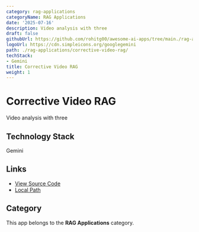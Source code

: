 ```yaml
---
category: rag-applications
categoryName: RAG Applications
date: '2025-07-16'
description: Video analysis with three
draft: false
githubUrl: https://github.com/rohitg00/awesome-ai-apps/tree/main./rag-applications/corrective-video-rag/
logoUrl: https://cdn.simpleicons.org/googlegemini
path: ./rag-applications/corrective-video-rag/
techStack:
- Gemini
title: Corrective Video RAG
weight: 1
---
```


# Corrective Video RAG

Video analysis with three

## Technology Stack

Gemini

## Links

- [View Source Code](https://github.com/rohitg00/awesome-ai-apps/tree/main./rag-applications/corrective-video-rag/)
- [Local Path](./rag-applications/corrective-video-rag/)

## Category

This app belongs to the **RAG Applications** category.
